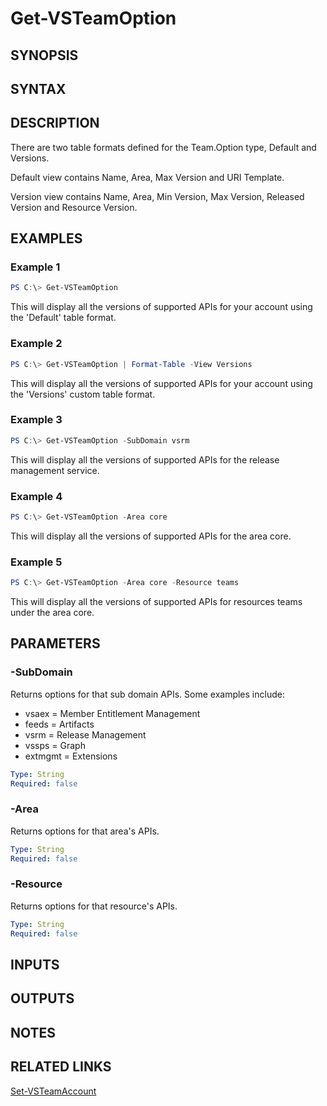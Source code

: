 <!-- #include "./common/header.md" -->

# Get-VSTeamOption

## SYNOPSIS

<!-- #include "./synopsis/Get-VSTeamOption.md" -->

## SYNTAX

## DESCRIPTION

<!-- #include "./synopsis/Get-VSTeamOption.md" -->

There are two table formats defined for the Team.Option type, Default and Versions.

Default view contains Name, Area, Max Version and URI Template.

Version view contains Name, Area, Min Version, Max Version, Released Version and Resource Version.

## EXAMPLES

### Example 1

```PowerShell
PS C:\> Get-VSTeamOption
```

This will display all the versions of supported APIs for your account using the 'Default' table format.

### Example 2

```PowerShell
PS C:\> Get-VSTeamOption | Format-Table -View Versions
```

This will display all the versions of supported APIs for your account using the 'Versions' custom table format.

### Example 3

```PowerShell
PS C:\> Get-VSTeamOption -SubDomain vsrm
```

This will display all the versions of supported APIs for the release management service.

### Example 4

```PowerShell
PS C:\> Get-VSTeamOption -Area core
```

This will display all the versions of supported APIs for the area core.

### Example 5

```PowerShell
PS C:\> Get-VSTeamOption -Area core -Resource teams
```

This will display all the versions of supported APIs for resources teams under the area core.

## PARAMETERS

### -SubDomain

Returns options for that sub domain APIs. Some examples include:

- vsaex = Member Entitlement Management
- feeds = Artifacts
- vsrm = Release Management
- vssps = Graph
- extmgmt = Extensions

```yaml
Type: String
Required: false
```

### -Area

Returns options for that area's APIs.

```yaml
Type: String
Required: false
```

### -Resource

Returns options for that resource's APIs.

```yaml
Type: String
Required: false
```

## INPUTS

## OUTPUTS

## NOTES

## RELATED LINKS

[Set-VSTeamAccount](Set-VSTeamAccount.md)

